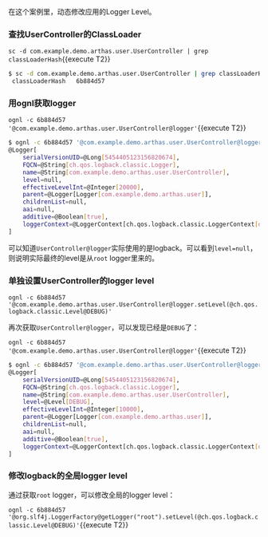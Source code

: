 

在这个案例里，动态修改应用的Logger Level。


### 查找UserController的ClassLoader

`sc -d com.example.demo.arthas.user.UserController | grep classLoaderHash`{{execute T2}}

```bash
$ sc -d com.example.demo.arthas.user.UserController | grep classLoaderHash
 classLoaderHash   6b884d57
```

### 用ognl获取logger

`ognl -c 6b884d57 '@com.example.demo.arthas.user.UserController@logger'`{{execute T2}}

```bash
$ ognl -c 6b884d57 '@com.example.demo.arthas.user.UserController@logger'
@Logger[
    serialVersionUID=@Long[5454405123156820674],
    FQCN=@String[ch.qos.logback.classic.Logger],
    name=@String[com.example.demo.arthas.user.UserController],
    level=null,
    effectiveLevelInt=@Integer[20000],
    parent=@Logger[Logger[com.example.demo.arthas.user]],
    childrenList=null,
    aai=null,
    additive=@Boolean[true],
    loggerContext=@LoggerContext[ch.qos.logback.classic.LoggerContext[default]],
]
```

可以知道`UserController@logger`实际使用的是logback。可以看到`level=null`，则说明实际最终的level是从`root` logger里来的。

### 单独设置UserController的logger level

`ognl -c 6b884d57 '@com.example.demo.arthas.user.UserController@logger.setLevel(@ch.qos.logback.classic.Level@DEBUG)'`

再次获取`UserController@logger`，可以发现已经是`DEBUG`了：

`ognl -c 6b884d57 '@com.example.demo.arthas.user.UserController@logger'`{{execute T2}}

```bash
$ ognl -c 6b884d57 '@com.example.demo.arthas.user.UserController@logger'
@Logger[
    serialVersionUID=@Long[5454405123156820674],
    FQCN=@String[ch.qos.logback.classic.Logger],
    name=@String[com.example.demo.arthas.user.UserController],
    level=@Level[DEBUG],
    effectiveLevelInt=@Integer[10000],
    parent=@Logger[Logger[com.example.demo.arthas.user]],
    childrenList=null,
    aai=null,
    additive=@Boolean[true],
    loggerContext=@LoggerContext[ch.qos.logback.classic.LoggerContext[default]],
]
```

### 修改logback的全局logger level

通过获取`root` logger，可以修改全局的logger level：

`ognl -c 6b884d57 '@org.slf4j.LoggerFactory@getLogger("root").setLevel(@ch.qos.logback.classic.Level@DEBUG)'`{{execute T2}}

